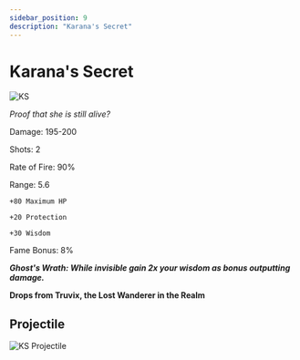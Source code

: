 ```yaml
---
sidebar_position: 9
description: "Karana's Secret"
---
```


# Karana's Secret

![KS](https://cdn.discordapp.com/attachments/1187552567295758487/1187797474769899630/Karanas_Secret.png)

<i>Proof that she is still alive?</i>

Damage: 195-200

Shots: 2

Rate of Fire: 90%

Range: 5.6

	+80 Maximum HP
		
	+20 Protection
		
	+30 Wisdom

Fame Bonus: 8%

***Ghost's Wrath: While invisible gain 2x your wisdom as bonus outputting damage.***

**Drops from Truvix, the Lost Wanderer in the Realm** 

## Projectile

![KS Projectile](https://cdn.discordapp.com/attachments/1160376179996496013/1170827530824069283/karanas.gif)
